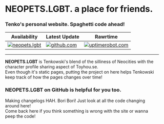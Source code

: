 <h1 align="left">NEOPETS.LGBT. a place for friends.</h1>
<h3 align="left">Tenko's personal website. Spaghetti code ahead! </h3>

| Availability                                                                                                         | Latest Update |                             Rawrtime
|-----------------------------------------------------------------------------------------------------------------------|--------------------------|--------------------------------|
| [![neopets.lgbt](https://img.shields.io/website?url=https%3A%2F%2Fneopets.lgbt%2F)](https://neopets.lgbt/) | [![github.com](https://img.shields.io/github/last-commit/tenkowski/NEOPETS.LGBT)](https://github.com/tenkowski/NEOPETS.LGBT/commits/master/) | [![uptimerobot.com](https://img.shields.io/uptimerobot/ratio/m797719428-848e3580971a2ca15d2d2b1b)](https://stats.uptimerobot.com/sLBUBErOtW/797719428)


---
<b>NEOPETS.LGBT</b> is Tenkowski's blend of the silliness of Neocities with the character profile sharing aspect of Toyhou.se.<br>
Even though it's static pages, putting the project on here helps Tenkowski keep track of how the pages changes over time! <br>
<h3> NEOPETS.LGBT on GitHub is helpful for you too.</h3>
Making changelogs HAH. Bori Bori! Just look at all the code changing around here! <br>
Come back here if you think something is wrong with the site or wanna peep the code! 
